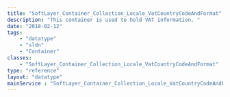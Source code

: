 ```yaml
---
title: "SoftLayer_Container_Collection_Locale_VatCountryCodeAndFormat"
description: "This container is used to hold VAT information. "
date: "2018-02-12"
tags:
    - "datatype"
    - "sldn"
    - "Container"
classes:
    - "SoftLayer_Container_Collection_Locale_VatCountryCodeAndFormat"
type: "reference"
layout: "datatype"
mainService : "SoftLayer_Container_Collection_Locale_VatCountryCodeAndFormat"
---
```

